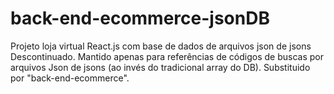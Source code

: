 # back-end-ecommerce-jsonDB
Projeto loja virtual React.js com base de dados de arquivos json de jsons
Descontinuado. Mantido apenas para referências de códigos de buscas por arquivos Json de jsons (ao invés do tradicional array do DB).
Substituido por "back-end-ecommerce".

